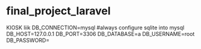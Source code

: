 # final_project_laravel
KIOSK liik
DB_CONNECTION=mysql #always configure sqlite into mysql
DB_HOST=127.0.0.1
DB_PORT=3306
DB_DATABASE=a
DB_USERNAME=root
DB_PASSWORD=

